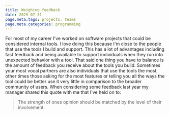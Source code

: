 ```yaml
---
title: Weighing feedback
date: 2025-07-31
page.meta.tags: projects, teams
page.meta.categories: programming
---
```


For most of my career I've worked on software projects that could be considered
internal tools. I love doing this because I'm close to the people that use the
tools I build and support. This has a lot of advantages including fast feedback
and being available to support individuals when they run into unexpected behavior
with a tool. That said one thing you have to balance is the amount of feedback
you receive about the tools you build. Sometimes your most vocal partners are also
individuals that use the tools the most, other times those asking for the most
features or telling you all the ways the tool could be better use it very little
in comparison to the broader community of users. When considering some feedback
last year my manager shared this quote with me that I've held on to:

> The strength of ones opinion should be matched by the level of their involvement.
